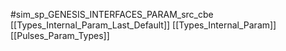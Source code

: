 #sim_sp_GENESIS_INTERFACES_PARAM_src_cbe
[[Types_Internal_Param_Last_Default]]
[[Types_Internal_Param]]
[[Pulses_Param_Types]]

